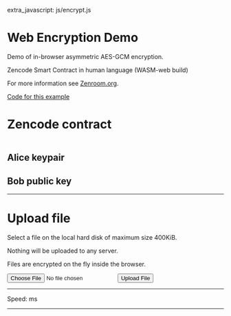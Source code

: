 extra_javascript: js/encrypt.js

# Web Encryption Demo

Demo of in-browser asymmetric AES-GCM encryption.

Zencode Smart Contract in human language (WASM-web build)

For more information see [Zenroom.org](https://zenroom.org).

<span class="big"> <span class="mdi mdi-code-braces"></span> [Code for this example](code)</span>

# Zencode contract

<pre id="encrypt_contract"></pre>


## Alice keypair

<code id="alice"></code>

## Bob public key

<code id="bob"></code>

------------------------

# Upload file

Select a file on the local hard disk of maximum size 400KiB.

Nothing will be uploaded to any server.

Files are encrypted on the fly inside the browser.

  <form method="post" enctype="multipart/form-data">
    <input type="file" name="rawfile" />
    <input type="submit" value="Upload File" name="submit" />
  </form>
  <hr/>
  <div>Speed: <span id="speed"></span> ms</div>
  <hr/>
  <small><code id="result"></code></small>

<script async type="text/javascript" src="../js/zenroom.js"></script>
